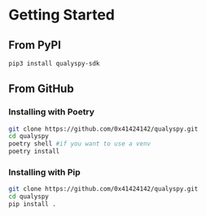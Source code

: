 # Getting Started

## From PyPI

```bash
pip3 install qualyspy-sdk
```

## From GitHub

### Installing with Poetry

```bash
git clone https://github.com/0x41424142/qualyspy.git
cd qualyspy
poetry shell #if you want to use a venv
poetry install
```

### Installing with Pip

```bash
git clone https://github.com/0x41424142/qualyspy.git
cd qualyspy
pip install .
```
